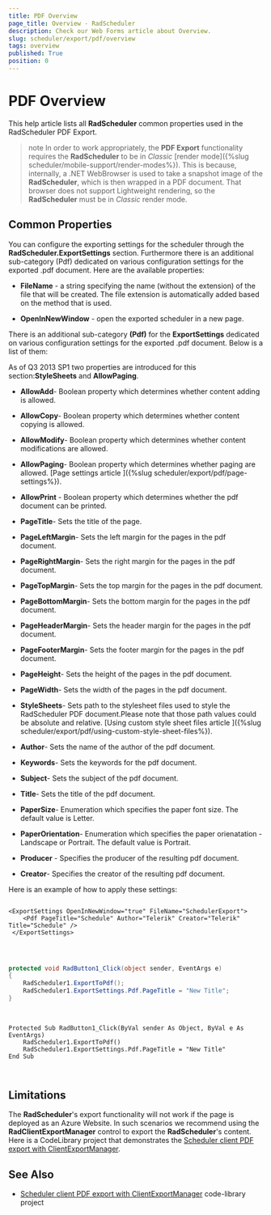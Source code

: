```yaml
---
title: PDF Overview
page_title: Overview - RadScheduler
description: Check our Web Forms article about Overview.
slug: scheduler/export/pdf/overview
tags: overview
published: True
position: 0
---
```


# PDF Overview



This help article lists all **RadScheduler** common properties used in the RadScheduler PDF Export.

>note In order to work appropriately, the **PDF Export** functionality requires the **RadScheduler** to be in *Classic* [render mode]({%slug scheduler/mobile-support/render-modes%}). This is because, internally, a .NET WebBrowser is used to take a snapshot image of the **RadScheduler**, which is then wrapped in a PDF document. That browser does not support Lightweight rendering, so the **RadScheduler** must be in *Classic* render mode. 
>

## Common Properties

You can configure the exporting settings for the scheduler through the **RadScheduler.ExportSettings** section. Furthermore there is an additional sub-category (Pdf) dedicated on various configuration settings for the exported .pdf document. Here are the available properties:

* **FileName** - a string specifying the name (without the extension) of the file that will be created. The file extension is automatically added based on the method that is used.

* **OpenInNewWindow** - open the exported scheduler in a new page.

There is an additional sub-category **(Pdf)** for the **ExportSettings** dedicated on various configuration settings for the exported .pdf document. Below is a list of them:

As of Q3 2013 SP1 two properties are introduced for this section:**StyleSheets** and **AllowPaging**.

* **AllowAdd**- Boolean property which determines whether content adding is allowed.

* **AllowCopy**- Boolean property which determines whether content copying is allowed.

* **AllowModify**- Boolean property which determines whether content modifications are allowed.

* **AllowPaging**- Boolean property which determines whether paging are allowed. [Page settings article ]({%slug scheduler/export/pdf/page-settings%}).

* **AllowPrint** - Boolean property which determines whether the pdf document can be printed.

* **PageTitle**- Sets the title of the page.

* **PageLeftMargin**- Sets the left margin for the pages in the pdf document.

* **PageRightMargin**- Sets the right margin for the pages in the pdf document.

* **PageTopMargin**- Sets the top margin for the pages in the pdf document.

* **PageBottomMargin**- Sets the bottom margin for the pages in the pdf document.

* **PageHeaderMargin**- Sets the header margin for the pages in the pdf document.

* **PageFooterMargin**- Sets the footer margin for the pages in the pdf document.

* **PageHeight**- Sets the height of the pages in the pdf document.

* **PageWidth**- Sets the width of the pages in the pdf document.

* **StyleSheets**- Sets path to the stylesheet files used to style the RadScheduler PDF document.Please note that those path values could be absolute and relative. [Using custom style sheet files article ]({%slug scheduler/export/pdf/using-custom-style-sheet-files%}).

* **Author**- Sets the name of the author of the pdf document.

* **Keywords**- Sets the keywords for the pdf document.

* **Subject**- Sets the subject of the pdf document.

* **Title**- Sets the title of the pdf document.

* **PaperSize**- Enumeration which specifies the paper font size. The default value is Letter.

* **PaperOrientation**- Enumeration which specifies the paper orienatation - Landscape or Portrait. The default value is Portrait.

* **Producer** - Specifies the producer of the resulting pdf document.

* **Creator**- Specifies the creator of the resulting pdf document.

Here is an example of how to apply these settings:

````ASPNET
	
<ExportSettings OpenInNewWindow="true" FileName="SchedulerExport">
	<Pdf PageTitle="Schedule" Author="Telerik" Creator="Telerik" Title="Schedule" />
 </ExportSettings>
	
	
````




````C#
	
protected void RadButton1_Click(object sender, EventArgs e)
{
	RadScheduler1.ExportToPdf();
	RadScheduler1.ExportSettings.Pdf.PageTitle = "New Title";
} 
	
	
````
````VB.NET
Protected Sub RadButton1_Click(ByVal sender As Object, ByVal e As EventArgs)
	RadScheduler1.ExportToPdf()
	RadScheduler1.ExportSettings.Pdf.PageTitle = "New Title"
End Sub
		
	
````

## Limitations

The **RadScheduler**'s export functionality will not work if the page is deployed as an Azure Website. In such scenarios we recommend using the **RadClientExportManager** control to export the **RadScheduler**'s content. Here is a CodeLibrary project that demonstrates the [Scheduler client PDF export with ClientExportManager](https://www.telerik.com/support/code-library/scheduler-client-pdf-export-with-clientexportmanager).

## See Also

 * [Scheduler client PDF export with ClientExportManager](https://www.telerik.com/support/code-library/scheduler-client-pdf-export-with-clientexportmanager) code-library project


